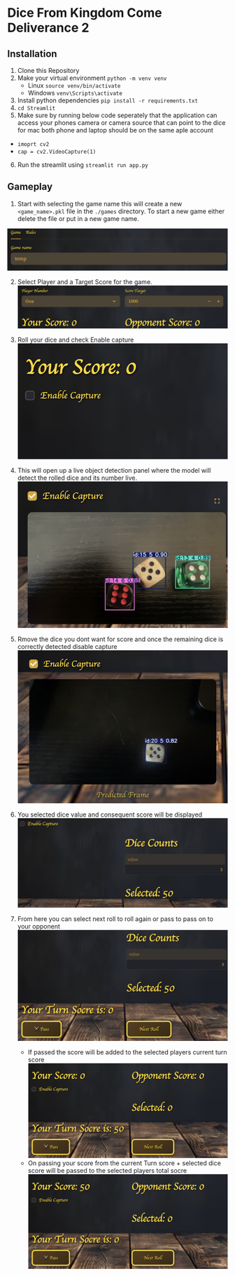 # Dice From Kingdom Come Deliverance 2

## Installation

1) Clone this Repository
2) Make your virtual environment
`python -m venv venv`
    * Linux `source venv/bin/activate`
    * Windows `venv\Scripts\activate`
3) Install python dependencies 
`pip install -r requirements.txt`
4) `cd Streamlit`
5) Make sure by running below code seperately that the application can access your phones camera or camera source that can point to the dice for mac both phone and laptop should be on the same aple account
- `imoprt cv2`
- `cap = cv2.VideoCapture(1)` 

6) Run the streamlit using `streamlit run app.py`

## Gameplay
1) Start with selecting the game name this will create a new `<game_name>.pkl` file in the `./games` directory. To start a new game either delete the file or put in a new game name.

![](./Streamlit/images/start_new_game.png)

2) Select Player and a Target Score for the game.
![](./Streamlit/images/player_and_score_set.png)

3) Roll your dice and check Enable capture
![](./Streamlit/images/start_capture.png) 

4) This will open up a live object detection panel where the model will detect the rolled dice and its number live. 
![](./Streamlit/images/capturing.png)

5) Rmove the dice you dont want for score and once the remaining dice is correctly detected disable capture
![](./Streamlit/images/select.png)

6) You selected dice value and consequent score will be displayed 
![](./Streamlit/images/end_capture.png)

7) From here you can select next roll to roll again or pass to pass on to your opponent
![](./Streamlit/images/roll_or_pass.png)

    * If passed the score will be added to the selected players current turn score 
    ![](./Streamlit/images/roll.png)
    * On passing your score from the current Turn score + selected dice score will be passed to the selected players total socre
    ![](./Streamlit/images/pass.png)


